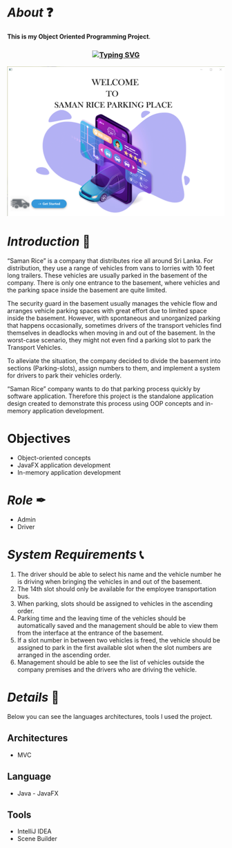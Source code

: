 # *About* ❓
**This is my Object Oriented Programming Project**.

<h3 align="center"><a href="https://git.io/typing-svg" align="center"><img align="center" src="https://readme-typing-svg.herokuapp.com?font=Fira+Code&size=25&duration=4000&center=true&vCenter=true&width=435&lines=Vehicle+Parking+System" alt="Typing SVG" style="max-width:100%" /></a></h3>


![park](src/assets/home.png)

# *Introduction* 📝
“Saman Rice” is a company that distributes rice all around Sri Lanka. For distribution, they use a range of 
vehicles from vans to lorries with 10 feet long trailers. These vehicles are usually parked in the basement 
of the company. There is only one entrance to the basement, where vehicles and the parking space inside 
the basement are quite limited.
 
The security guard in the basement usually manages the vehicle flow and arranges vehicle parking spaces 
with great effort due to limited space inside the basement. However, with spontaneous and unorganized 
parking that happens occasionally, sometimes drivers of the transport vehicles find themselves in 
deadlocks when moving in and out of the basement. In the worst-case scenario, they might not even find 
a parking slot to park the Transport Vehicles.

To alleviate the situation, the company decided to divide the basement into sections (Parking-slots), 
assign numbers to them, and implement a system for drivers to park their vehicles orderly.

“Saman Rice” company wants to do that parking process quickly by software application. Therefore this project is the standalone application design created to demonstrate this process using OOP concepts and in-memory application development.

# Objectives
* Object-oriented concepts
* JavaFX application development
* In-memory application development

# *Role* ✒
* Admin
* Driver

# *System Requirements* 📞
1. The driver should be able to select his name and the vehicle number he is driving when bringing 
the vehicles in and out of the basement.
2. The 14th slot should only be available for the employee transportation bus.
3. When parking, slots should be assigned to vehicles in the ascending order.
4. Parking time and the leaving time of the vehicles should be automatically saved and the 
   management should be able to view them from the interface at the entrance of the basement.
5. If a slot number in between two vehicles is freed, the vehicle should be assigned to park in the 
   first available slot when the slot numbers are arranged in the ascending order. 
6. Management should be able to see the list of vehicles outside the company premises and the 
   drivers who are driving the vehicle. 

# *Details* 🔖
Below you can see the languages architectures, tools I used  the project.

## Architectures
* MVC 

## Language
* Java - JavaFX

## Tools
* IntelliJ IDEA
* Scene Builder
